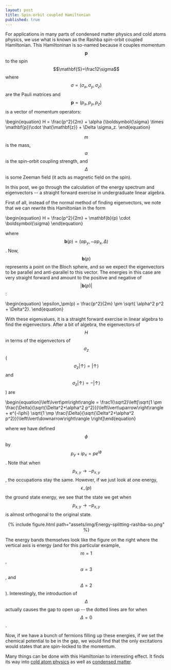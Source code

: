 ```yaml
---
layout: post
title: Spin-orbit coupled Hamiltonian
published: true
---
```


For applications in many parts of condensed matter physics and cold atoms physics, we use what is known as the Rashba spin-orbit coupled Hamiltonian. This Hamiltoninan is so-named because it couples momentum $$\mathbf{p}$$
to the spin $$\mathbf{S}=\frac12\sigma$$ where $$\sigma = (\sigma_x,\sigma_y,\sigma_z)$$ are the Pauli matrices and $$\mathbf{p}=(p_x,p_y,p_z)$$ is a vector  of momentum operators:
<!--more-->

\begin{equation} H = \frac{p^2}{2m} + \alpha (\boldsymbol{\sigma} \times \mathbf{p})\cdot \hat{\mathbf{z}} + \Delta \sigma_z. \end{equation}

$$m$$ is the mass, $$\alpha$$ is the spin-orbit coupling strength, and $$\Delta$$ is some Zeeman field (it acts as magnetic field on the spin).

In this post, we go through the calculation of the energy spectrum and eigenvectors -- a straight forward exercise in undergraduate linear algebra.

First of all, instead of the normal method of finding eigenvectors, we note that we can rewrite this Hamiltonian in the form

\begin{equation} H = \frac{p^2}{2m} + \mathbf{b}(p) \cdot \boldsymbol{\sigma} \end{equation}

where $$\mathbf{b}(p) = (\alpha p_y, -\alpha p_x, \Delta)$$. Now, $$\mathbf{b}(p)$$ represents a point on the Bloch sphere, and so we expect the eigenvectors to be parallel and anti-parallel to this vector. The energies in this case are very straight forward and amount to the positive and negative of $$\lvert\mathbf{b}(p)\rvert$$:

\begin{equation} \epsilon_\pm(p) = \frac{p^2}{2m} \pm \sqrt{ \alpha^2 p^2 + \Delta^2}. \end{equation}

With these eigenvalues, it is a straight forward exercise in linear algebra to find the eigenvectors. After a bit of algebra, the eigenvectors of $$H$$ in terms of the eigenvectors of $$\sigma_z$$ ( $$\sigma_z\left\lvert\uparrow\right\rangle = \left\lvert\uparrow\right\rangle$$ and $$\sigma_z\left\lvert\uparrow\right\rangle = -\left\lvert\uparrow\right\rangle$$ ) are

\begin{equation}\left\lvert\pm\right\rangle = \frac1{\sqrt2}\left[\sqrt{1 \pm \frac{\Delta}{\sqrt{\Delta^2+\alpha^2 p^2}}}\left\lvert\uparrow\right\rangle + e^{-i\phi} \sqrt{1 \mp \frac{\Delta}{\sqrt{\Delta^2+\alpha^2 p^2}}}\left\lvert\downarrow\right\rangle \right]\end{equation}

where we have defined $$\phi$$ by $$p_y+ip_x = p e^{i\phi}$$. Note that when $$p_{x,y} \rightarrow -p_{x,y}$$, the occupations stay the same. However, if we just look at one energy, $$\epsilon_-(p)$$ the ground state energy, we see that the state we get when $$p_{x,y} \rightarrow -p_{x,y}$$ is almost orthogonal to the original state.

<div style="text-align:center">
{% include figure.html path="assets/img/Energy-splitting-rashba-so.png" %}
</div>

The energy bands themselves look like the figure on the right where the vertical axis is energy (and for this particular example, $$m=1$$, $$\alpha = 3$$, and $$\Delta=2$$). Interestingly, the introduction of $$\Delta$$ actually causes the gap to open up -- the dotted lines are for when $$\Delta=0$$.

Now, if we have a bunch of fermions filling up these energies, if we set the chemical potential to be in the gap, we would find that the only excitations would states that are spin-locked to the momentum.

Many things can be done with this Hamiltonian to interesting effect. It finds its way into [cold atom physics](http://arxiv.org/abs/1102.3945) as well as [condensed matter](http://books.google.com/books?hl=en&lr=&id=LQhcSCuzC3IC).
